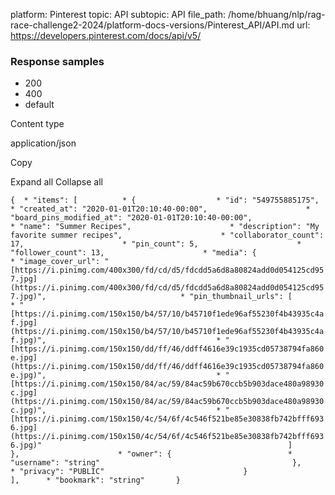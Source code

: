 platform: Pinterest
topic: API
subtopic: API
file_path: /home/bhuang/nlp/rag-race-challenge2-2024/platform-docs-versions/Pinterest_API/API.md
url: https://developers.pinterest.com/docs/api/v5/


### Response samples

* 200
* 400
* default

Content type

application/json

Copy

Expand all Collapse all

`{  * "items": [          * {                  * "id": "549755885175",                      * "created_at": "2020-01-01T20:10:40-00:00",                      * "board_pins_modified_at": "2020-01-01T20:10:40-00:00",                      * "name": "Summer Recipes",                      * "description": "My favorite summer recipes",                      * "collaborator_count": 17,                      * "pin_count": 5,                      * "follower_count": 13,                      * "media": {                          * "image_cover_url": "[https://i.pinimg.com/400x300/fd/cd/d5/fdcdd5a6d8a80824add0d054125cd957.jpg](https://i.pinimg.com/400x300/fd/cd/d5/fdcdd5a6d8a80824add0d054125cd957.jpg)",                              * "pin_thumbnail_urls": [                                  * "[https://i.pinimg.com/150x150/b4/57/10/b45710f1ede96af55230f4b43935c4af.jpg](https://i.pinimg.com/150x150/b4/57/10/b45710f1ede96af55230f4b43935c4af.jpg)",                                      * "[https://i.pinimg.com/150x150/dd/ff/46/ddff4616e39c1935cd05738794fa860e.jpg](https://i.pinimg.com/150x150/dd/ff/46/ddff4616e39c1935cd05738794fa860e.jpg)",                                      * "[https://i.pinimg.com/150x150/84/ac/59/84ac59b670ccb5b903dace480a98930c.jpg](https://i.pinimg.com/150x150/84/ac/59/84ac59b670ccb5b903dace480a98930c.jpg)",                                      * "[https://i.pinimg.com/150x150/4c/54/6f/4c546f521be85e30838fb742bfff6936.jpg](https://i.pinimg.com/150x150/4c/54/6f/4c546f521be85e30838fb742bfff6936.jpg)"                                                       ]                                           },                      * "owner": {                          * "username": "string"                                           },                      * "privacy": "PUBLIC"                               }                   ],      * "bookmark": "string"       }`
